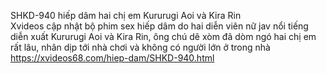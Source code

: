 
SHKD-940 hiếp dâm hai chị em Kururugi Aoi và Kira Rin	
Xvideos cập nhật bộ phim sex hiếp dâm do hai diễn viên nữ jav nổi tiếng diễn xuất Kururugi Aoi và Kira Rin, ông chú dê xòm đã dòm ngó hai chị em rất lâu, nhân dịp tới nhà chơi và không có người lớn ở trong nhà 	
https://xvideos68.com/hiep-dam/SHKD-940.html